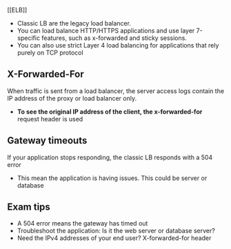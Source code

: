[[ELB]]

- Classic LB are the legacy load balancer.
- You can load balance HTTP/HTTPS applications and use layer 7-specific features, such as x-forwarded and sticky sessions. 
- You can also use strict Layer 4 load balancing for applications that rely purely on TCP protocol

## X-Forwarded-For

When traffic is sent from a load balancer, the server access logs contain the IP address of the proxy or load balancer only.
- **To see the original IP address of the client, the x-forwarded-for** request header is used

## Gateway timeouts

If your application stops responding, the classic LB responds with a 504 error
- This mean the application is having issues. This could be server or database

## Exam tips

- A 504 error means the gateway has timed out
- Troubleshoot the application: Is it the web server or database server?
- Need the IPv4 addresses of your end user? X-forwarded-for header